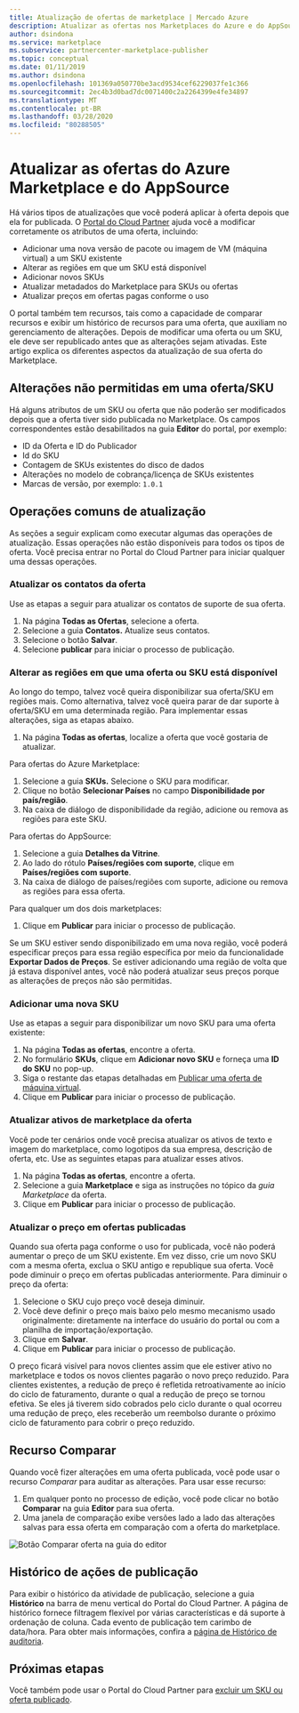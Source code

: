 ```yaml
---
title: Atualização de ofertas de marketplace | Mercado Azure
description: Atualizar as ofertas nos Marketplaces do Azure e do AppSource usando o Portal do Cloud Partner
author: dsindona
ms.service: marketplace
ms.subservice: partnercenter-marketplace-publisher
ms.topic: conceptual
ms.date: 01/11/2019
ms.author: dsindona
ms.openlocfilehash: 101369a050770be3acd9534cef6229037fe1c366
ms.sourcegitcommit: 2ec4b3d0bad7dc0071400c2a2264399e4fe34897
ms.translationtype: MT
ms.contentlocale: pt-BR
ms.lasthandoff: 03/28/2020
ms.locfileid: "80288505"
---
```

# <a name="update-azure-marketplace-and-appsource-offers"></a>Atualizar as ofertas do Azure Marketplace e do AppSource

Há vários tipos de atualizações que você poderá aplicar à oferta depois que ela for publicada.  O [Portal do Cloud Partner](https://cloudpartner.azure.com/) ajuda você a modificar corretamente os atributos de uma oferta, incluindo:

-  Adicionar uma nova versão de pacote ou imagem de VM (máquina virtual) a um SKU existente
-  Alterar as regiões em que um SKU está disponível
-  Adicionar novos SKUs
-  Atualizar metadados do Marketplace para SKUs ou ofertas 
-  Atualizar preços em ofertas pagas conforme o uso

O portal também tem recursos, tais como a capacidade de comparar recursos e exibir um histórico de recursos para uma oferta, que auxiliam no gerenciamento de alterações.  Depois de modificar uma oferta ou um SKU, ele deve ser republicado antes que as alterações sejam ativadas.  Este artigo explica os diferentes aspectos da atualização de sua oferta do Marketplace.

## <a name="unpermitted-changes-to-an-offersku"></a>Alterações não permitidas em uma oferta/SKU

Há alguns atributos de um SKU ou oferta que não poderão ser modificados depois que a oferta tiver sido publicada no Marketplace.  Os campos correspondentes estão desabilitados na guia **Editor** do portal, por exemplo:  

- ID da Oferta e ID do Publicador
- Id do SKU 
- Contagem de SKUs existentes do disco de dados
- Alterações no modelo de cobrança/licença de SKUs existentes
- Marcas de versão, por exemplo: `1.0.1`


## <a name="common-update-operations"></a>Operações comuns de atualização

As seções a seguir explicam como executar algumas das operações de atualização.  Essas operações não estão disponíveis para todos os tipos de oferta.  Você precisa entrar no Portal do Cloud Partner para iniciar qualquer uma dessas operações.


### <a name="update-offer-contacts"></a>Atualizar os contatos da oferta

Use as etapas a seguir para atualizar os contatos de suporte de sua oferta.
1. Na página **Todas as Ofertas**, selecione a oferta.
2. Selecione a guia **Contatos.** Atualize seus contatos.
3. Selecione o botão **Salvar**.
4. Selecione **publicar** para iniciar o processo de publicação.


### <a name="change-regions-an-offer-or-sku-is-available-in"></a>Alterar as regiões em que uma oferta ou SKU está disponível

Ao longo do tempo, talvez você queira disponibilizar sua oferta/SKU em regiões mais.
Como alternativa, talvez você queira parar de dar suporte à oferta/SKU em uma determinada região.
Para implementar essas alterações, siga as etapas abaixo.

1. Na página **Todas as ofertas**, localize a oferta que você gostaria de atualizar.

Para ofertas do Azure Marketplace:

1. Selecione a guia **SKUs.**  Selecione o SKU para modificar.
1. Clique no botão **Selecionar Países** no campo **Disponibilidade por país/região**.
1. Na caixa de diálogo de disponibilidade da região, adicione ou remova as regiões para este SKU.

Para ofertas do AppSource:

1. Selecione a guia **Detalhes da Vitrine**.
1. Ao lado do rótulo **Países/regiões com suporte**, clique em **Países/regiões com suporte**. 
1. Na caixa de diálogo de países/regiões com suporte, adicione ou remova as regiões para essa oferta.

Para qualquer um dos dois marketplaces:

1. Clique em **Publicar** para iniciar o processo de publicação. 

Se um SKU estiver sendo disponibilizado em uma nova região, você poderá especificar preços para essa região específica por meio da funcionalidade **Exportar Dados de Preços**. Se estiver adicionando uma região de volta que já estava disponível antes, você não poderá atualizar seus preços porque as alterações de preços não são permitidas.


### <a name="add-a-new-sku"></a>Adicionar uma nova SKU 

Use as etapas a seguir para disponibilizar um novo SKU para uma oferta existente:

1. Na página **Todas as ofertas**, encontre a oferta.
3. No formulário **SKUs**, clique em **Adicionar novo SKU** e forneça uma **ID do SKU** no pop-up.
4. Siga o restante das etapas detalhadas em [Publicar uma oferta de máquina virtual](../virtual-machine/cpp-publish-offer.md).
5. Clique em **Publicar** para iniciar o processo de publicação.


### <a name="update-offer-marketplace-assets"></a>Atualizar ativos de marketplace da oferta

Você pode ter cenários onde você precisa atualizar os ativos de texto e imagem do marketplace, como logotipos da sua empresa, descrição de oferta, etc. Use as seguintes etapas para atualizar esses ativos.

1. Na página **Todas as ofertas**, encontre a oferta. 
2. Selecione a guia **Marketplace** e siga as instruções no tópico da *guia Marketplace* da oferta.
3. Clique em **Publicar** para iniciar o processo de publicação.


### <a name="update-pricing-on-published-offers"></a>Atualizar o preço em ofertas publicadas

Quando sua oferta paga conforme o uso for publicada, você não poderá aumentar o preço de um SKU existente.  Em vez disso, crie um novo SKU com a mesma oferta, exclua o SKU antigo e republique sua oferta. Você pode diminuir o preço em ofertas publicadas anteriormente. Para diminuir o preço da oferta:

1. Selecione o SKU cujo preço você deseja diminuir.
2. Você deve definir o preço mais baixo pelo mesmo mecanismo usado originalmente: diretamente na interface do usuário do portal ou com a planilha de importação/exportação.
3. Clique em **Salvar**.
4. Clique em **Publicar** para iniciar o processo de publicação.

O preço ficará visível para novos clientes assim que ele estiver ativo no marketplace e todos os novos clientes pagarão o novo preço reduzido.  Para clientes existentes, a redução de preço é refletida retroativamente ao início do ciclo de faturamento, durante o qual a redução de preço se tornou efetiva.  Se eles já tiverem sido cobrados pelo ciclo durante o qual ocorreu uma redução de preço, eles receberão um reembolso durante o próximo ciclo de faturamento para cobrir o preço reduzido.


## <a name="compare-feature"></a>Recurso Comparar

Quando você fizer alterações em uma oferta publicada, você pode usar o recurso *Comparar* para auditar as alterações. Para usar esse recurso:

1. Em qualquer ponto no processo de edição, você pode clicar no botão **Comparar** na guia **Editor** para sua oferta.
2. Uma janela de comparação exibe versões lado a lado das alterações salvas para essa oferta em comparação com a oferta do marketplace. 

![Botão Comparar oferta na guia do editor](./media/offer-compare-button.png)


## <a name="history-of-publishing-actions"></a>Histórico de ações de publicação

Para exibir o histórico da atividade de publicação, selecione a guia **Histórico** na barra de menu vertical do Portal do Cloud Partner.  A página de histórico fornece filtragem flexível por várias características e dá suporte à ordenação de coluna.  Cada evento de publicação tem carimbo de data/hora.  Para obter mais informações, confira a [página de Histórico de auditoria](../portal-tour/cpp-history-page.md).


## <a name="next-steps"></a>Próximas etapas

Você também pode usar o Portal do Cloud Partner para [excluir um SKU ou oferta publicado](./cpp-delete-offer.md).

